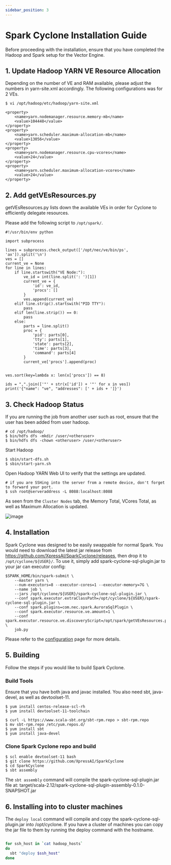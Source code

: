 ```yaml
---
sidebar_position: 3
---
```

# Spark Cyclone Installation Guide


Before proceeding with the installation, ensure that you have completed the Hadoop and Spark setup for the Vector Engine.

## 1. Update Hadoop YARN VE Resource Allocation

Depending on the number of VE and RAM available, please adjust the numbers in yarn-site.xml accordingly. The following configurations was for 2 VEs.

	$ vi /opt/hadoop/etc/hadoop/yarn-site.xml

	<property>
        <name>yarn.nodemanager.resource.memory-mb</name>
        <value>104448</value>
    </property> 
    <property>
        <name>yarn.scheduler.maximum-allocation-mb</name>
        <value>13056</value>
    </property>
    <property>
        <name>yarn.nodemanager.resource.cpu-vcores</name>
        <value>24</value>
    </property>
    <property>
        <name>yarn.scheduler.maximum-allocation-vcores</name>
        <value>24</value>
    </property>

## 2. Add getVEsResources.py

getVEsResources.py lists down the available VEs in order for Cyclone to efficiently delegate resources.

Please add the following script to `/opt/spark/`.


```
#!/usr/bin/env python

import subprocess

lines = subprocess.check_output(['/opt/nec/ve/bin/ps', 'ax']).split('\n')
ves = []
current_ve = None
for line in lines:
    if line.startswith("VE Node:"):
        ve_id = int(line.split(': ')[1])
        current_ve = {
            'id': ve_id,
            'procs': []
        }
        ves.append(current_ve)
    elif line.strip().startswith("PID TTY"):
        pass
    elif len(line.strip()) == 0:
        pass
    else:
        parts = line.split()
        proc = {
            'pid': parts[0],
            'tty': parts[1],
            'state': parts[2],
            'time': parts[3],
            'command': parts[4]
        }
        current_ve['procs'].append(proc)


ves.sort(key=lambda x: len(x['procs']) == 8)

ids = ",".join(['"' + str(x['id']) + '"' for x in ves])
print('{"name": "ve", "addresses": [' + ids + ']}')
```

## 3. Check Hadoop Status

If you are running the job from another user such as root, ensure that the user has been added from user hadoop.

    # cd /opt/hadoop/
	$ bin/hdfs dfs -mkdir /user/<otheruser>
	$ bin/hdfs dfs -chown <otheruser> /user/<otheruser>

Start Hadoop

    $ sbin/start-dfs.sh
    $ sbin/start-yarn.sh

Open Hadoop YARN Web UI to verify that the settings are updated. 

    # if you are SSHing into the server from a remote device, don't forget to forward your port.
    $ ssh root@serveraddress -L 8088:localhost:8088 

As seen from the ```Cluster Nodes``` tab, the Memory Total, VCores Total, as well as Maximum Allocation is updated.

![image](https://user-images.githubusercontent.com/68586800/137414646-4ce66a4e-2f4f-4817-a5a1-686ab349a2a3.png)


## 4. Installation

Spark Cyclone was designed to be easily swappable for normal Spark. You would need to download the latest jar release from https://github.com/XpressAI/SparkCyclone/releases, then drop it to `/opt/cyclone/${USER}/`.
To use it, simply add spark-cyclone-sql-plugin.jar to your jar can executor config: 
```
$SPARK_HOME/bin/spark-submit \
    --master yarn \
    --num-executors=8 --executor-cores=1 --executor-memory=7G \
    --name job \
    --jars /opt/cyclone/${USER}/spark-cyclone-sql-plugin.jar \
    --conf spark.executor.extraClassPath=/opt/cyclone/${USER}/spark-cyclone-sql-plugin.jar \
    --conf spark.plugins=com.nec.spark.AuroraSqlPlugin \
    --conf spark.executor.resource.ve.amount=1 \
    --conf spark.executor.resource.ve.discoveryScript=/opt/spark/getVEsResources.py \
    job.py
```
Please refer to the [configuration](https://www.sparkcyclone.io/docs/spark-sql/configuration/spark-cyclone-configuration) page for more details.


## 5. Building
Follow the steps if you would like to build Spark Cyclone.

### Build Tools

Ensure that you have both java and javac installed. You also need sbt, java-devel, as well as devtoolset-11.

	$ yum install centos-release-scl-rh    	
	$ yum install devtoolset-11-toolchain
	
	$ curl -L https://www.scala-sbt.org/sbt-rpm.repo > sbt-rpm.repo
	$ mv sbt-rpm.repo /etc/yum.repos.d/
	$ yum install sbt
	$ yum install java-devel
    

### Clone Spark Cyclone repo and build

	$ scl enable devtoolset-11 bash
	$ git clone https://github.com/XpressAI/SparkCyclone
	$ cd SparkCyclone
	$ sbt assembly

The `sbt assembly` command will compile the spark-cyclone-sql-plugin.jar file at:
    target/scala-2.12/spark-cyclone-sql-plugin-assembly-0.1.0-SNAPSHOT.jar

## 6. Installing into to cluster machines

The `deploy local` command will compile and copy the spark-cyclone-sql-plugin.jar into /opt/cyclone.  If you have a 
cluster of machines you can copy the jar file to them by running the deploy command with the hostname.

```bash

for ssh_host in `cat hadoop_hosts`
do
  sbt "deploy $ssh_host"
done
```
